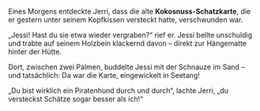 Eines Morgens entdeckte Jerri, dass die alte **Kokosnuss-Schatzkarte**, die er gestern unter seinem Kopfkissen versteckt hatte, verschwunden war.

„Jessi! Hast du sie etwa wieder vergraben?“ rief er. Jessi bellte unschuldig und trabte auf seinem Holzbein klackernd davon – direkt zur Hängematte hinter der Hütte.

Dort, zwischen zwei Palmen, buddelte Jessi mit der Schnauze im Sand – und tatsächlich: Da war die Karte, eingewickelt in Seetang!

„Du bist wirklich ein Piratenhund durch und durch“, lachte Jerri, „du versteckst Schätze sogar besser als ich!“

